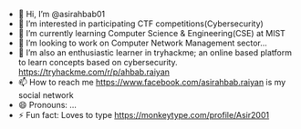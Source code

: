 - 👋 Hi, I’m @asirahbab01
- 👀 I’m interested in participating CTF competitions(Cybersecurity)
- 🌱 I’m currently learning Computer Science & Engineering(CSE) at MIST
- 💞️ I’m looking to work on Computer Network Management sector...
- 💞️ I’m also an enthusiastic learner in tryhackme; an online based platform to learn concepts based on cybersecurity. https://tryhackme.com/r/p/ahbab.raiyan 
- 📫 How to reach me https://www.facebook.com/asirahbab.raiyan is my social network
- 😄 Pronouns: ...
- ⚡ Fun fact: Loves to type https://monkeytype.com/profile/Asir2001

<!---
asirahbab01/asirahbab01 is a ✨ special ✨ repository because its `README.md` (this file) appears on your GitHub profile.
You can click the Preview link to take a look at your changes.
--->
